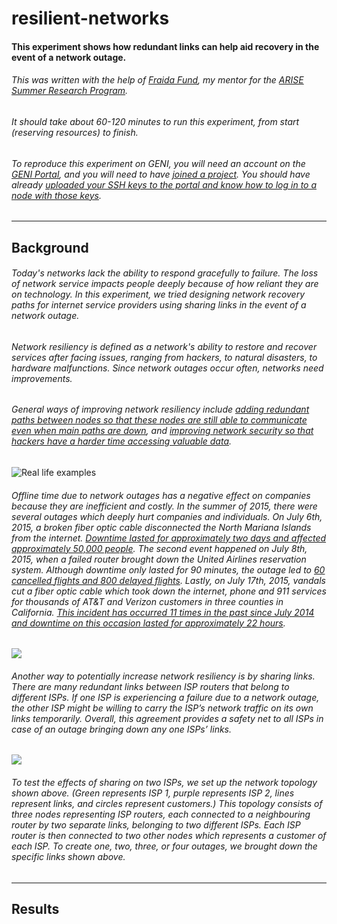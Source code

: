 # resilient-networks
#### This experiment shows how redundant links can help aid recovery in the event of a network outage.
###### This was written with the help of [Fraida Fund](https://github.com/ffund), my mentor for the [ARISE Summer Research Program](http://engineering.nyu.edu/k12stem/arise/).
###### It should take about 60-120 minutes to run this experiment, from start (reserving resources) to finish.
###### To reproduce this experiment on GENI, you will need an account on the [GENI Portal](http://groups.geni.net/geni/wiki/SignMeUp), and you will need to have [joined a project](http://groups.geni.net/geni/wiki/JoinAProject). You should have already [uploaded your SSH keys to the portal and know how to log in to a node with those keys](http://groups.geni.net/geni/wiki/HowTo/LoginToNodes).
---
## Background
###### Today's networks lack the ability to respond gracefully to failure. The loss of network service impacts people deeply because of how reliant they are on technology. In this experiment, we tried designing network recovery paths for internet service providers using sharing links in the event of a network outage.
###### Network resiliency is defined as a network's ability to restore and recover services after facing issues, ranging from hackers, to natural disasters, to hardware malfunctions. Since network outages occur often, networks need improvements.
###### General ways of improving network resiliency include [adding redundant paths between nodes so that these nodes are still able to communicate even when main paths are down](https://calhoun.nps.edu/bitstream/handle/10945/37231/Sterbenz-Cetinkaya-Hameed-Jabbar-Qian-Rohrer-2011.pdf), and [improving network security so that hackers have a harder time accessing valuable data](https://calhoun.nps.edu/bitstream/handle/10945/37231/Sterbenz-Cetinkaya-Hameed-Jabbar-Qian-Rohrer-2011.pdf).
![Real life examples](https://witestlab.poly.edu/blog/content/images/2016/02/dd-july2015outages.svg)
###### Offline time due to network outages has a negative effect on companies because they are inefficient and costly. In the summer of 2015, there were several outages which deeply hurt companies and individuals. On July 6th, 2015, a broken fiber optic cable disconnected the North Mariana Islands from the internet. [Downtime lasted for approximately two days and affected approximately 50,000 people](https://arstechnica.com/information-technology/2015/07/broken-cable-reportedly-disconnected-us-island-territory-from-internet/). The second event happened on July 8th, 2015, when a failed router brought down the United Airlines reservation system. Although downtime only lasted for 90 minutes, the outage led to [60 cancelled flights and 800 delayed flights](http://www.latimes.com/business/technology/la-fi-tn-technical-problems-united-nyse-20150708-story.html). Lastly, on July 17th, 2015, vandals cut a fiber optic cable which took down the internet, phone and 911 services for thousands of AT&T and Verizon customers in three counties in California. [This incident has occurred 11 times in the past since July 2014 and downtime on this occasion lasted for approximately 22 hours](https://arstechnica.com/tech-policy/2015/07/vandals-keep-snipping-fiber-optic-cables-in-california-with-impunity/).
![](https://witestlab.poly.edu/blog/content/images/2016/02/dd-background.svg)
###### Another way to potentially increase network resiliency is by sharing links. There are many redundant links between ISP routers that belong to different ISPs. If one ISP is experiencing a failure due to a network outage, the other ISP might be willing to carry the ISP’s network traffic on its own links temporarily. Overall, this agreement provides a safety net to all ISPs in case of an outage bringing down any one ISPs’ links.
![](https://witestlab.poly.edu/blog/content/images/2016/02/dd-topology.svg)
###### To test the effects of sharing on two ISPs, we set up the network topology shown above. (Green represents ISP 1, purple represents ISP 2, lines represent links, and circles represent customers.) This topology consists of three nodes representing ISP routers, each connected to a neighbouring router by two separate links, belonging to two different ISPs. Each ISP router is then connected to two other nodes which represents a customer of each ISP. To create one, two, three, or four outages, we brought down the specific links shown above.
---
## Results
